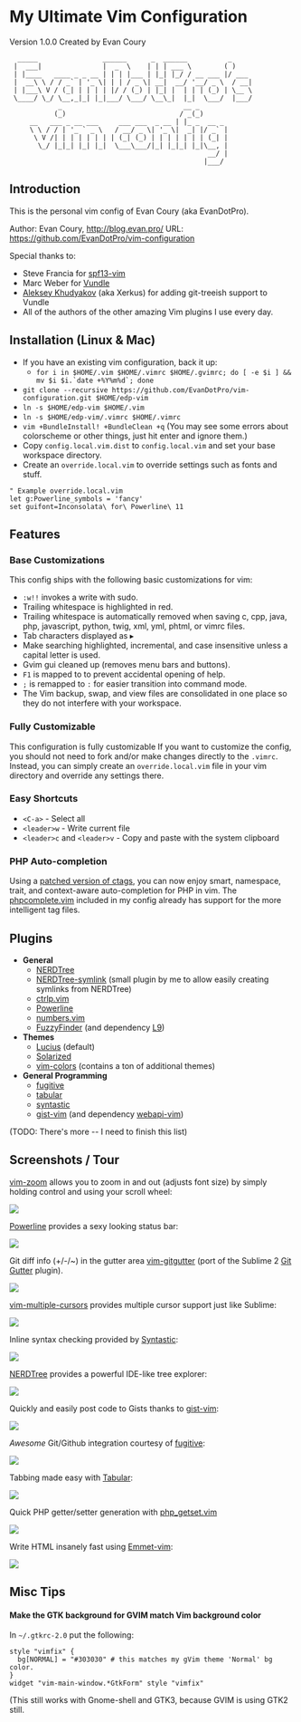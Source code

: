 # My Ultimate Vim Configuration

Version 1.0.0 Created by Evan Coury

```
  _____                ______      _  ______          _
 |  ___|               |  _  \    | | | ___ \        ( )
 | |____   ____ _ _ __ | | | |___ | |_| |_/ / __ ___ |/ ___
 |  __\ \ / / _` | '_ \| | | / _ \| __|  __/ '__/ _ \  / __|
 | |___\ V / (_| | | | | |/ / (_) | |_| |  | | | (_) | \__ \
 \____/ \_/ \__,_|_| |_|___/ \___/ \__\_|  |_|  \___/  |___/
            _                              __ _
           (_)                            / _(_)
     __   ___ _ __ ___     ___ ___  _ __ | |_ _  __ _
     \ \ / / | '_ ` _ \   / __/ _ \| '_ \|  _| |/ _` |
      \ V /| | | | | | | | (_| (_) | | | | | | | (_| |
       \_/ |_|_| |_| |_|  \___\___/|_| |_|_| |_|\__, |
                                                 __/ |
                                                |___/
```

## Introduction

This is the personal vim config of Evan Coury (aka EvanDotPro).

Author: Evan Coury, http://blog.evan.pro/
URL: https://github.com/EvanDotPro/vim-configuration

Special thanks to:

- Steve Francia for [spf13-vim](https://github.com/spf13/spf13-vim)
- Marc Weber for [Vundle](https://github.com/gmarik/vundle)
- [Aleksey Khudyakov](https://github.com/Xerkus) (aka Xerkus) for adding git-treeish support to Vundle
- All of the authors of the other amazing Vim plugins I use every day.

## Installation (Linux & Mac)

- If you have an existing vim configuration, back it up:
    - ``for i in $HOME/.vim $HOME/.vimrc $HOME/.gvimrc; do [ -e $i ] && mv $i $i.`date +%Y%m%d`; done``
- `git clone --recursive https://github.com/EvanDotPro/vim-configuration.git $HOME/edp-vim`
- `ln -s $HOME/edp-vim $HOME/.vim`
- `ln -s $HOME/edp-vim/.vimrc $HOME/.vimrc`
- `vim +BundleInstall! +BundleClean +q` (You may see some errors about colorscheme or other things, just hit enter and ignore them.)
- Copy `config.local.vim.dist` to `config.local.vim` and set your base workspace directory.
- Create an `override.local.vim` to override settings such as fonts and stuff.

```vim
" Example override.local.vim
let g:Powerline_symbols = 'fancy'
set guifont=Inconsolata\ for\ Powerline\ 11
```

## Features

### Base Customizations

This config ships with the following basic customizations for vim:

* `:w!!` invokes a write with sudo.
* Trailing whitespace is highlighted in red.
* Trailing whitespace is automatically removed when saving c, cpp, java, php, javascript, python, twig, xml, yml, phtml, or vimrc files.
* Tab characters displayed as ▸
* Make searching highlighted, incremental, and case insensitive unless a capital letter is used.
* Gvim gui cleaned up (removes menu bars and buttons).
* `F1` is mapped to <Esc> to prevent accidental opening of help.
* `;` is remapped to `:` for easier transition into command mode.
* The Vim backup, swap, and view files are consolidated in one place so they do not interfere with your workspace.

### Fully Customizable

This configuration is fully customizable
If you want to customize the config, you should not need to fork and/or make changes directly to the `.vimrc`. Instead, you can simply create an `override.local.vim` file in your vim directory and override any settings there.

### Easy Shortcuts

* `<C-a>` - Select all
* `<leader>w` - Write current file
* `<leader>c` and `<leader>v` - Copy and paste with the system clipboard

### PHP Auto-completion

Using a [patched version of ctags](https://github.com/shawncplus/phpcomplete.vim/wiki/Patched-ctags), you
can now enjoy smart, namespace, trait, and context-aware auto-completion for
PHP in vim. The [phpcomplete.vim]() included in my config already has support
for the more intelligent tag files.

## Plugins

* **General**
    - [NERDTree](https://github.com/scrooloose/nerdtree)
    - [NERDTree-symlink](EvanDotPro/nerdtree-symlink) (small plugin by me to allow easily creating symlinks from NERDTree)
    - [ctrlp.vim](https://github.com/kien/ctrlp.vim)
    - [Powerline](https://github.com/Lokaltog/vim-powerline)
    - [numbers.vim](http://myusuf3.github.com/numbers.vim/)
    - [FuzzyFinder](https://github.com/vim-scripts/FuzzyFinder) (and dependency [L9](https://github.com/vim-scripts/L9))
* **Themes**
    - [Lucius](https://github.com/vim-scripts/Lucius) (default)
    - [Solarized](https://github.com/altercation/vim-colors-solarized)
    - [vim-colors](https://github.com/spf13/vim-colors) (contains a ton of additional themes)
* **General Programming**
    - [fugitive](https://github.com/tpope/vim-fugitive)
    - [tabular](https://github.com/godlygeek/tabular)
    - [syntastic](https://github.com/scrooloose/syntastic)
    - [gist-vim](https://github.com/mattn/gist-vim) (and dependency [webapi-vim](https://github.com/mattn/webapi-vim))

(TODO: There's more -- I need to finish this list)

## Screenshots / Tour

[vim-zoom](https://github.com/EvanDotPro/vim-zoom) allows you to zoom in and out (adjusts font size) by simply holding control and using your scroll wheel:

![](http://evan.pro/caps/ffd72d.png)

[Powerline](https://github.com/Lokaltog/powerline) provides a sexy looking status bar:

![](http://evan.pro/caps/9421e0.png)

Git diff info (+/-/~) in the gutter area [vim-gitgutter](https://github.com/airblade/vim-gitgutter) (port of the Sublime 2 [Git Gutter](https://github.com/jisaacks/GitGutter) plugin).

![](http://evan.pro/caps/6317ff.png)

[vim-multiple-cursors](https://github.com/terryma/vim-multiple-cursors) provides multiple cursor support just like Sublime:

![](https://github.com/terryma/vim-multiple-cursors/raw/master/assets/example2.gif?raw=true)

Inline syntax checking provided by [Syntastic](https://github.com/scrooloose/syntastic):

![](http://evan.pro/caps/2f3685.png)

[NERDTree](https://github.com/scrooloose/nerdtree) provides a powerful IDE-like tree explorer:

![](http://evan.pro/caps/847071.png)

Quickly and easily post code to Gists thanks to [gist-vim](https://github.com/mattn/gist-vim):

![](http://evan.pro/caps/62e199.png)

_Awesome_ Git/Github integration courtesy of [fugitive](https://github.com/tpope/vim-fugitive):

![](http://evan.pro/caps/fab212.png)

Tabbing made easy with [Tabular](https://github.com/godlygeek/tabular):

![](http://evan.pro/caps/33c34c.png)

Quick PHP getter/setter generation with [php\_getset.vim](https://github.com/EvanDotPro/php_getset.vim)

![](http://evan.pro/caps/9949fb.png)

Write HTML insanely fast using [Emmet-vim](https://github.com/mattn/emmet-vim):

![](http://evan.pro/caps/8c9660.png)

## Misc Tips

#### Make the GTK background for GVIM match Vim background color
In `~/.gtkrc-2.0` put the following:
```
style "vimfix" {
  bg[NORMAL] = "#303030" # this matches my gVim theme 'Normal' bg color.
}
widget "vim-main-window.*GtkForm" style "vimfix"
```
(This still works with Gnome-shell and GTK3, because GVIM is using GTK2 still.
